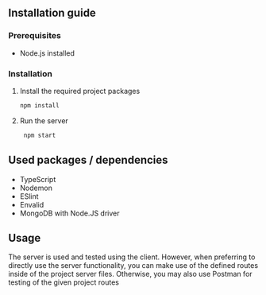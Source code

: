 ## Installation guide

### Prerequisites

- Node.js installed

### Installation

1. Install the required project packages

   ```bash
   npm install
   ```

2. Run the server
   ```bash
    npm start
   ```

## Used packages / dependencies

- TypeScript
- Nodemon
- ESlint
- Envalid
- MongoDB with Node.JS driver

## Usage

The server is used and tested using the client. However, when preferring to directly use the server functionality, you can make use of the defined routes inside of the project server files. Otherwise, you may also use Postman for testing of the given project routes
